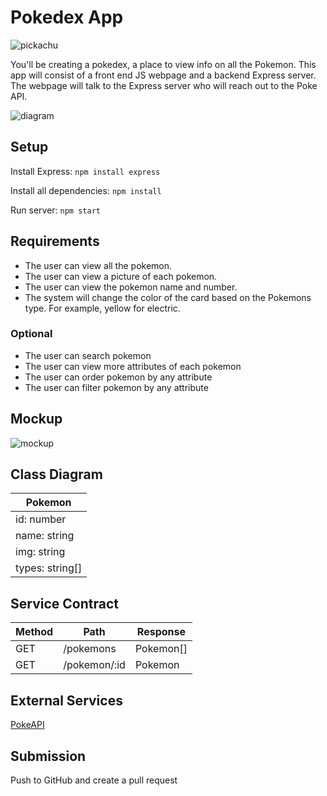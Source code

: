 # Pokedex App

![pickachu](https://media.giphy.com/media/xuXzcHMkuwvf2/giphy.gif)

You'll be creating a pokedex, a place to view info on all the Pokemon. This app will consist of a front end JS webpage and a backend Express server. The webpage will talk to the Express server who will reach out to the Poke API. 

![diagram](imgs/diagram.png)

## Setup
Install Express: 
`npm install express`

Install all dependencies: 
`npm install`

Run server: 
`npm start`


## Requirements
* The user can view all the pokemon. 
* The user can view a picture of each pokemon.
* The user can view the pokemon name and number.
* The system will change the color of the card based on the Pokemons type. For example, yellow for electric.

### Optional
* The user can search pokemon
* The user can view more attributes of each pokemon 
* The user can order pokemon by any attribute
* The user can filter pokemon by any attribute

## Mockup
![mockup](imgs/mockup.png)

## Class Diagram
|Pokemon|
| - |
| id: number |
| name: string |
| img: string |
| types: string[] |

## Service Contract
|Method|Path|Response
|-|-|-|
| GET | /pokemons | Pokemon[] |
| GET | /pokemon/:id | Pokemon |

## External Services
[PokeAPI](https://pokeapi.co/)

## Submission
Push to GitHub and create a pull request
